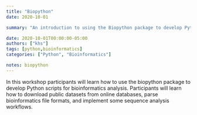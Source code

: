 ```yaml
---
title: "Biopython"
date: 2020-10-01

summary: "An introduction to using the Biopython package to develop Python scripts for bioinformatics analysis."

date: 2020-10-01T00:00:00-05:00
authors: ["khs"]
tags: [python,bioinformatics]
categories: ["Python", "Bioinformatics"]

notes: biopython
---
```

In this workshop participants will learn how to use the biopython package to develop Python scripts for bioinformatics analysis. Participants will learn how to download public datasets from online databases, parse bioinformatics file formats, and implement some sequence analysis workflows.